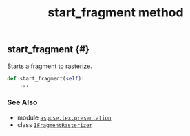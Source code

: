 ﻿---
title: start_fragment method
second_title: Aspose.TeX for Python via .NET API References
description: 
type: docs
weight: 30
url: /python-net/aspose.tex.presentation/ifragmentrasterizer/start_fragment/
is_root: false
---

## start_fragment {#}

Starts a fragment to rasterize.



```python
def start_fragment(self):
    ...
```





### See Also
* module [`aspose.tex.presentation`](../../)
* class [`IFragmentRasterizer`](/tex/python-net/aspose.tex.presentation/ifragmentrasterizer)
